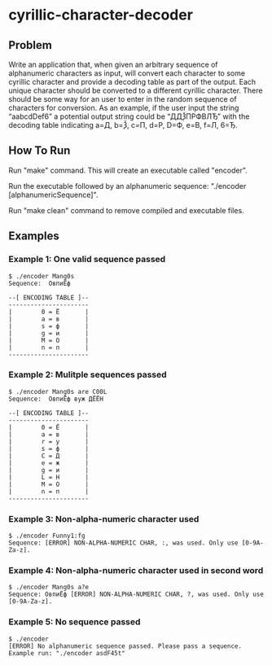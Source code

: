 # cyrillic-character-decoder

## Problem
Write an application that, when given an arbitrary sequence of alphanumeric characters as
input, will convert each character to some cyrillic character and provide a decoding table as part
of the output. Each unique character should be converted to a different cyrillic character. There
should be some way for an user to enter in the random sequence of characters for conversion.
As an example, if the user input the string “aabcdDef6” a potential output string could be
“ДДѮПРФВЛЂ” with the decoding table indicating a=Д, b=Ѯ, c=П, d=Р, D=Ф, e=В, f=Л, 6=Ђ.

## How To Run
Run "make" command. This will create an executable called "encoder".

Run the executable followed by an alphanumeric sequence: "./encoder [alphanumericSequence]".

Run "make clean" command to remove compiled and executable files. 

## Examples
### Example 1: One valid sequence passed
```
$ ./encoder Mang0s
Sequence:  ОвпиЁф     

--[ ENCODING TABLE ]--
----------------------
|        0 = Ё       |
|        a = в       |
|        s = ф       |
|        g = и       |
|        M = О       |
|        n = п       |
----------------------
```
### Example 2: Mulitple sequences passed
```
$ ./encoder Mang0s are C00L
Sequence:  ОвпиЁф вуж ДЁЁН 

--[ ENCODING TABLE ]--
----------------------
|        0 = Ё       |
|        a = в       |
|        r = у       |
|        s = ф       |
|        C = Д       |
|        e = ж       |
|        g = и       |
|        L = Н       |
|        M = О       |
|        n = п       |
----------------------
```

### Example 3: Non-alpha-numeric character used 
```
$ ./encoder Funny1:fg
Sequence: [ERROR] NON-ALPHA-NUMERIC CHAR, :, was used. Only use [0-9A-Za-z].
```

### Example 4: Non-alpha-numeric character used in second word
```
$ ./encoder Mang0s a?e
Sequence: ОвпиЁф [ERROR] NON-ALPHA-NUMERIC CHAR, ?, was used. Only use [0-9A-Za-z].
```

### Example 5: No sequence passed

```
$ ./encoder
[ERROR] No alphanumeric sequence passed. Please pass a sequence. Example run: "./encoder asdF45t"
```
